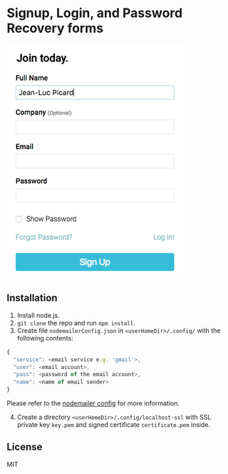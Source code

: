 # Signup, Login, and Password Recovery forms

<img src="images/demo.gif">

## Installation

1. Install node.js.
2. `git clone` the repo and run `npm install`.
3. Create file `nodemailerConfig.json` in `<userHomeDir>/.config/` with the following contents:

```javascript
{
  "service": <email service e.g. 'gmail'>,
  "user": <email account>,
  "pass": <password of the email account>,
  "name": <name of email sender>
}
```

Please refer to the [nodemailer config](https://nodemailer.com/smtp/) for more information.

4. Create a directory `<userHomeDir>/.config/localhost-ssl` with SSL private key `key.pem` and signed certificate `certificate.pem` inside.

## License

MIT
